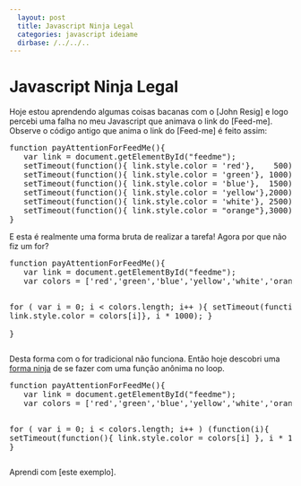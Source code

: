 ```yaml
---
  layout: post
  title: Javascript Ninja Legal
  categories: javascript ideiame
  dirbase: /../../..
---
```


# Javascript Ninja Legal

Hoje estou aprendendo algumas coisas bacanas com o [John Resig] e logo percebi uma falha no meu Javascript que animava o link do [Feed-me]. Observe o código antigo que anima o link do [Feed-me] é feito assim:

<div><pre class="prettyprint diff">
function payAttentionForFeedMe(){
   var link = document.getElementById("feedme");
   setTimeout(function(){ link.style.color = 'red'},    500);
   setTimeout(function(){ link.style.color = 'green'}, 1000);
   setTimeout(function(){ link.style.color = 'blue'},  1500);
   setTimeout(function(){ link.style.color = 'yellow'},2000);
   setTimeout(function(){ link.style.color = 'white'}, 2500);
   setTimeout(function(){ link.style.color = "orange"},3000);
}
</pre></div>

E esta é realmente uma forma bruta de realizar a tarefa! Agora por que não fiz um for?

<div><pre class="prettyprint diff">
function payAttentionForFeedMe(){
   var link = document.getElementById("feedme");
   var colors = ['red','green','blue','yellow','white','orange'];

   for ( var i = 0; i &lt; colors.length; i++ ){
     setTimeout(function(){ link.style.color = colors[i]}, i * 1000); 
   }  
}
</pre></div>

Desta forma com o for tradicional não funciona. Então hoje descobri uma [forma ninja][este_exemplo] de se fazer com uma função anônima no loop.

<div><pre class="prettyprint diff">
function payAttentionForFeedMe(){
   var link = document.getElementById("feedme");
   var colors = ['red','green','blue','yellow','white','orange'];

   for ( var i = 0; i &lt; colors.length; i++ ) (function(i){
     setTimeout(function(){ 
        link.style.color = colors[i] 
     }, i * 1000)}
   )(i);
}
</pre></div>

Aprendi com [este exemplo].

[john_resig]: http://ejohn.org/
[este_exemplo]: http://ejohn.org/apps/learn/#63
[feedme]: /atom.xml
